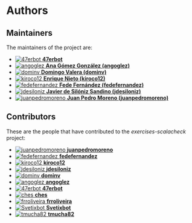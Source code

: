 [comment]: <> (Don't edit this file!)
[comment]: <> (It is automatically updated after every release of https://github.com/47degrees/.github)
[comment]: <> (If you want to suggest a change, please open a PR or issue in that repository)

# Authors

## Maintainers

The maintainers of the project are:

- [![47erbot](https://avatars1.githubusercontent.com/u/24799081?v=4&s=20) **47erbot**](https://github.com/47erbot)
- [![angoglez](https://avatars0.githubusercontent.com/u/10107285?v=4&s=20) **Ana Gómez González (angoglez)**](https://github.com/angoglez)
- [![dominv](https://avatars1.githubusercontent.com/u/3943031?v=4&s=20) **Domingo Valera (dominv)**](https://github.com/dominv)
- [![kiroco12](https://avatars1.githubusercontent.com/u/48894338?v=4&s=20) **Enrique Nieto (kiroco12)**](https://github.com/kiroco12)
- [![fedefernandez](https://avatars0.githubusercontent.com/u/720923?v=4&s=20) **Fede Fernández (fedefernandez)**](https://github.com/fedefernandez)
- [![jdesiloniz](https://avatars2.githubusercontent.com/u/2835739?v=4&s=20) **Javier de Silóniz Sandino (jdesiloniz)**](https://github.com/jdesiloniz)
- [![juanpedromoreno](https://avatars2.githubusercontent.com/u/4879373?v=4&s=20) **Juan Pedro Moreno (juanpedromoreno)**](https://github.com/juanpedromoreno)

## Contributors

These are the people that have contributed to the _exercises-scalacheck_ project:

- [![juanpedromoreno](https://avatars2.githubusercontent.com/u/4879373?v=4&s=20) **juanpedromoreno**](https://github.com/juanpedromoreno)
- [![fedefernandez](https://avatars0.githubusercontent.com/u/720923?v=4&s=20) **fedefernandez**](https://github.com/fedefernandez)
- [![kiroco12](https://avatars1.githubusercontent.com/u/48894338?v=4&s=20) **kiroco12**](https://github.com/kiroco12)
- [![jdesiloniz](https://avatars2.githubusercontent.com/u/2835739?v=4&s=20) **jdesiloniz**](https://github.com/jdesiloniz)
- [![dominv](https://avatars1.githubusercontent.com/u/3943031?v=4&s=20) **dominv**](https://github.com/dominv)
- [![angoglez](https://avatars0.githubusercontent.com/u/10107285?v=4&s=20) **angoglez**](https://github.com/angoglez)
- [![47erbot](https://avatars1.githubusercontent.com/u/24799081?v=4&s=20) **47erbot**](https://github.com/47erbot)
- [![ches](https://avatars3.githubusercontent.com/u/13277?v=4&s=20) **ches**](https://github.com/ches)
- [![frroliveira](https://avatars2.githubusercontent.com/u/1899304?v=4&s=20) **frroliveira**](https://github.com/frroliveira)
- [![Svetixbot](https://avatars2.githubusercontent.com/u/850792?v=4&s=20) **Svetixbot**](https://github.com/Svetixbot)
- [![tmucha82](https://avatars3.githubusercontent.com/u/1779153?v=4&s=20) **tmucha82**](https://github.com/tmucha82)